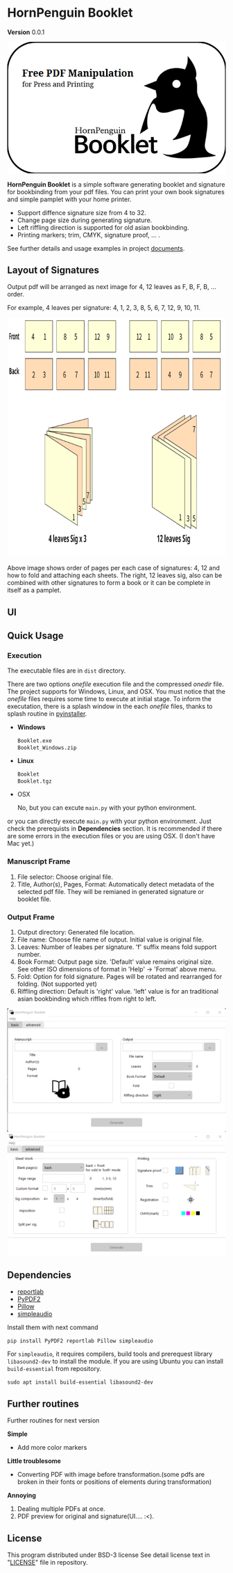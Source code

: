 # HornPenguin Booklet

**Version** 0.0.1

<p align="center">
  <img src="images/splash.png">
</p>

**HornPenguin Booklet** is a simple software generating booklet and signature for bookbinding from your pdf files.
You can print your own book signatures and simple pamplet with your home printer.

* Support diffence signature size from 4 to 32.
* Change page size during generating signature.
* Left riffling direction is supported for old asian bookbinding.
* Printing markers; trim, CMYK, signature proof, ... .

See further details and usage examples in project [documents](https://hpbooklet.readthedocs.io/en/latest/). 

## Layout of Signatures

Output pdf will be arranged as next image for 4, 12 leaves as F, B, F, B, ... order.

For example, 4 leaves per signature: 4, 1, 2, 3, 8, 5, 6, 7, 12, 9, 10, 11.

<p align="center">
  <img width="780" height="550" src="images/Signature.png">
</p>

Above image shows order of pages per each case of signatures: 4, 12 and how to fold and attaching each sheets. The right, 12 leaves sig, also can be combined with other signatures to form a book or it can be complete in itself as a pamplet.

## UI

## Quick Usage

### Execution

The executable files are in `dist` directory. 

There are two options *onefile* execution file and the compressed *onedir* file. The project supports for Windows, Linux, and OSX.
You must notice that the *onefile* files requires some time to execute at initial stage. To inform the executation, there is a splash window in the each *onefile* files, thanks to splash routine in [pyinstaller](https://pyinstaller.org/en/stable/).

* **Windows**

  ```
  Booklet.exe
  Booklet_Windows.zip
  ```

* **Linux**
  ```
  Booklet
  Booklet.tgz
  ```
* OSX

  No, but you can excute `main.py` with your python environment.

or you can directly execute `main.py` with your python environment. Just check the prerequists in **Dependencies** section.
It is recommended if there are some errors in the execution files or you are using OSX. (I don't have Mac yet.)


### Manuscript Frame

1. File selector: Choose original file.
2. Title, Author(s), Pages, Format: Automatically detect metadata of the selected pdf file. They will be remianed in generated signature or booklet file. 

### Output Frame

1. Output directory: Generated file location.
2. File name: Choose file name of output. Initial value is original file. 
3. Leaves: Number of leabes per signature. 'f' suffix means fold support number.
4. Book Format: Output page size. 'Default' value remains original size. See other ISO dimensions of format in 'Help' -> 'Format' above menu.
5. Fold: Option for fold signature. Pages will be rotated and rearranged for folding. (Not supported yet)
6. Riffling direction: Default is 'right' value. 'left' value is for an traditional asian bookbinding which riffles from right to left. 

<p align="center">
  <img src="images/ui_windows.png">
  <img src="images/ui__advanced_windows.png">
</p>


## Dependencies

* [reportlab](https://www.reportlab.com/)
* [PyPDF2](https://pypdf2.readthedocs.io/)
* [Pillow](https://pillow.readthedocs.io/en/stable/)
* [simpleaudio](https://simpleaudio.readthedocs.io/en/latest/)

Install them with next command

```
pip install PyPDF2 reportlab Pillow simpleaudio
```

For `simpleaudio`, it requires compilers, build tools and prerequest library `libasound2-dev` to install the module. 
If you are using Ubuntu you can install `build-essential` from repository.

```
sudo apt install build-essential libasound2-dev
```

## Further routines

Further routines for next version

**Simple**

* Add more color markers

**Little troublesome**

* Converting PDF with image before transformation.(some pdfs are broken in their fonts or positions of elements during transformation)

**Annoying**

1. Dealing multiple PDFs at once.
2. PDF preview for original and signature(UI.... :<).

## License

This program distributed under BSD-3 license
See detail license text in "[LICENSE](LICENSE)" file in repository.
